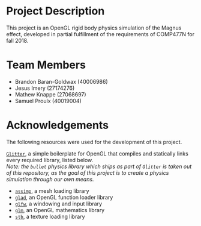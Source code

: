 # Project Description
This project is an OpenGL rigid body physics simulation of the Magnus effect, developed in partial fulfillment of the requirements of COMP477N for fall 2018.

# Team Members
* Brandon Baran-Goldwax (40006986)
* Jesus Imery (27174276)
* Mathew Knappe (27068697)
* Samuel Proulx (40019004)

# Acknowledgements
The following resources were used for the development of this project.

[`Glitter`](https://github.com/Polytonic/Glitter), a simple boilerplate for OpenGL that compiles and statically links every required library, listed below.  
_Note: the `bullet` physics library which ships as part of `Glitter` is taken out of this repository, as the goal of this project is to create a physics simulation through our own means._

* [`assimp`](https://github.com/assimp/assimp), a mesh loading library
* [`glad`](https://github.com/Dav1dde/glad), an OpenGL function loader library
* [`glfw`](https://github.com/glfw/glfw), a windowing and input library
* [`glm`](https://github.com/g-truc/glm), an OpenGL mathematics library
* [`stb`](https://github.com/nothings/stb), a texture loading library